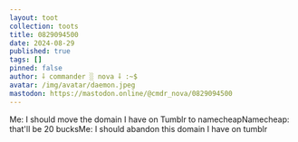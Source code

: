```yaml
---
layout: toot
collection: toots
title: 0829094500
date: 2024-08-29
published: true
tags: []
pinned: false
author: ⸸ commander ░ nova ⸸ :~$
avatar: /img/avatar/daemon.jpeg
mastodon: https://mastodon.online/@cmdr_nova/0829094500
---
```


Me: I should move the domain I have on Tumblr to namecheapNamecheap: that'll be 20 bucksMe: I should abandon this domain I have on tumblr
